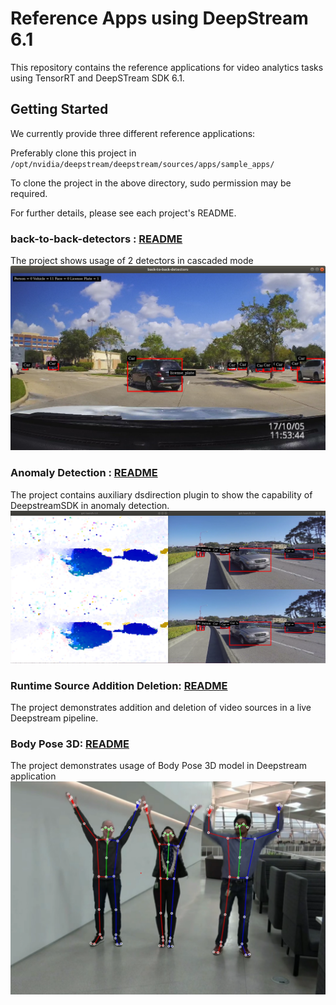 # Reference Apps using DeepStream 6.1

This repository contains the reference applications for video analytics tasks using TensorRT and DeepSTream SDK 6.1.

## Getting Started

We currently provide three different reference applications:

Preferably clone this project in
`/opt/nvidia/deepstream/deepstream/sources/apps/sample_apps/`

To clone the project in the above directory, sudo permission may be required.

For further details, please see each project's README.

### back-to-back-detectors : [README](back-to-back-detectors/README.md)

The project shows usage of 2 detectors in cascaded mode
![sample back to back output](back-to-back-detectors/.backtobackdetectors.png)

### Anomaly Detection : [README](anomaly/README.md)

The project contains auxiliary dsdirection plugin to show the capability of DeepstreamSDK in anomaly detection.
![sample anomaly output](anomaly/.opticalflow.png)

### Runtime Source Addition Deletion: [README](runtime_source_add_delete/README.md)

The project demonstrates addition and deletion of video sources in a live Deepstream pipeline.

### Body Pose 3D: [README](deepstream-bodypose-3d/README.md)

The project demonstrates usage of Body Pose 3D model in Deepstream application
![sample anomaly output](deepstream-bodypose-3d/sources/.screenshot.png)
